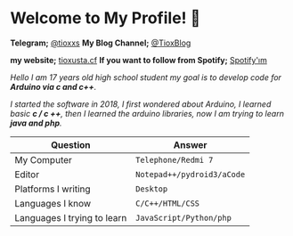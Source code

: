 # Welcome to My Profile! 👋

**Telegram;** [@tioxxs](https://t.me/tioxxs)
**My Blog Channel;** [@TioxBlog](https://t.me/tioxblog)

**my website;** [tioxusta.cf](http://tioxusta.cf)
**If you want to follow from Spotify;** [Spotify'ım](https://open.spotify.com/user/l7j67cufcf0x53xe0ak3tg84x?si=YBcMCz9KS-CDyPTnZV-7Qg
)

*Hello I am 17 years old high school student my goal is to develop code for **Arduino via c and c++**.*


*I started the software in 2018, I first wondered about Arduino, I learned basic **c / c ++**, then I learned the arduino libraries, now I am trying to learn **java and php**.*



Question | Answer
--- | --- 
My Computer  | `Telephone/Redmi 7`
Editor  | `Notepad++/pydroid3/aCode`
Platforms I writing | `Desktop`
Languages I know  | `C/C++/HTML/CSS`
Languages I trying to learn | `JavaScript/Python/php`


